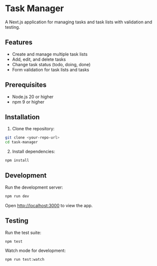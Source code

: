 # Task Manager

A Next.js application for managing tasks and task lists with validation and testing.

## Features

- Create and manage multiple task lists
- Add, edit, and delete tasks
- Change task status (todo, doing, done)
- Form validation for task lists and tasks

## Prerequisites

- Node.js 20 or higher
- npm 9 or higher

## Installation

1. Clone the repository:

```bash
git clone <your-repo-url>
cd task-manager
```

2. Install dependencies:

```bash
npm install
```

## Development

Run the development server:

```bash
npm run dev
```

Open [http://localhost:3000](http://localhost:3000) to view the app.

## Testing

Run the test suite:

```bash
npm test
```

Watch mode for development:

```bash
npm run test:watch
```
